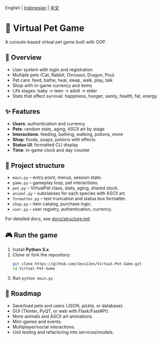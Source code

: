 English | [Indonesian](READMEID.md) | [中文](READMECN.md)
# 🐾 Virtual Pet Game

A console-based virtual pet game built with OOP.  

## 📖 Overview
- User system with login and registration  
- Multiple pets (Cat, Rabbit, Dinosaur, Dragon, Pou)  
- Pet care: feed, bathe, heal, sleep, walk, play, talk  
- Shop with in-game currency and items  
- Life stages: baby → teen → adult → elder  
- Stats that affect survival: happiness, hunger, sanity, health, fat, energy  

## ✨ Features
- **Users**: authentication and currency  
- **Pets**: random stats, aging, ASCII art by stage  
- **Interactions**: feeding, bathing, walking, potions, more  
- **Shop**: foods, soaps, potions with effects  
- **Status UI**: formatted CLI display  
- **Time**: in-game clock and day counter  

## 📂 Project structure
- `main.py` – entry point, menus, session state.  
- `game.py` – gameplay loop, pet interactions.  
- `pet.py` – VirtualPet class, stats, aging, shared stock.  
- `animal.py` – subclasses for each species with ASCII art.  
- `formatter.py` – text truncation and status box formatter.  
- `shop.py` – item catalog, purchase logic.  
- `user.py` – user registry, authentication, currency.  

For detailed docs, see [docs/structure.md](docs/structure.md)

## 🎮 Run the game

1. Install **Python 3.x**.  
2. Clone or fork the repository:  
   ```bash
   git clone https://github.com/Jess2Jes/Virtual-Pet-Game.git
   cd Virtual-Pet-Game
3. Run `python main.py`


## 🚀 Roadmap

- Save/load pets and users (JSON, pickle, or database).
- GUI (Tkinter, PyQT, or web with Flask/FastAPI).
- More animals and ASCII art animations.
- Mini-games and events.
- Multiplayer/social interactions.
- Unit testing and refactoring into services/models.


